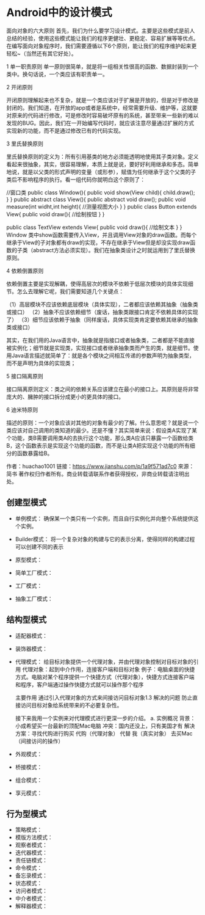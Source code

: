 # Android中的设计模式
面向对象的六大原则
首先，我们为什么要学习设计模式。主要是这些模式是前人总结的经验，使用这些模式能让我们的程序更健壮、更稳定、容易扩展等等优点。在编写面向对象程序时，我们需要遵循以下6个原则，能让我们的程序维护起来更轻松~（当然还有其它好处）。

1 单一职责原则
单一原则很简单，就是将一组相关性很高的函数、数据封装到一个类中。换句话说，一个类应该有职责单一。

2 开闭原则

开闭原则理解起来也不复杂，就是一个类应该对于扩展是开放的，但是对于修改是封闭的。我们知道，在开放的app或者是系统中，经常需要升级、维护等，这就要对原来的代码进行修改，可是修改时容易破坏原有的系统，甚至带来一些新的难以发现的BUG。因此，我们在一开始编写代码时，就应该注意尽量通过扩展的方式实现新的功能，而不是通过修改已有的代码实现。

3 里氏替换原则

里氏替换原则的定义为：所有引用基类的地方必须能透明地使用其子类对象。定义看起来很抽象，其实，很容易理解，本质上就是说，要好好利用继承和多态。简单地说，就是以父类的形式声明的变量（或形参），赋值为任何继承于这个父类的子类后不影响程序的执行。看一组代码你就明白这个原则了：

//窗口类
public class Window(){
    public void show(View child){
        child.draw();
    }
}
public abstract class View(){
    public abstract void draw();
    public void measure(int widht,int height){
        //测量视图大小
    }
}
public class Button extends View{
    public void draw(){
        //绘制按钮
    }
}

public class TextView extends View{
    public void draw(){
        //绘制文本
    }
}
Window 类中show函数需要传入View，并且调用View对象的draw函数。而每个继承于View的子对象都有draw的实现，不存在继承于View但是却没实现draw函数的子类（abstract方法必须实现）。我们在抽象类设计之时就运用到了里氏替换原则。

4 依赖倒置原则

依赖倒置主要是实现解耦，使得高层次的模块不依赖于低层次模块的具体实现细节。怎么去理解它呢，我们需要知道几个关键点：

（1）高层模块不应该依赖底层模块（具体实现），二者都应该依赖其抽象（抽象类或接口）
（2）抽象不应该依赖细节（废话，抽象类跟接口肯定不依赖具体的实现了）
（3）细节应该依赖于抽象（同样废话，具体实现类肯定要依赖其继承的抽象类或接口）

其实，在我们用的Java语言中，抽象就是指接口或者抽象类，二者都是不能直接被实例化；细节就是实现类，实现接口或者继承抽象类而产生的类，就是细节。使用Java语言描述就简单了：就是各个模块之间相互传递的参数声明为抽象类型，而不是声明为具体的实现类；

5 接口隔离原则

接口隔离原则定义：类之间的依赖关系应该建立在最小的接口上。其原则是将非常庞大的、臃肿的接口拆分成更小的更具体的接口。

6 迪米特原则

描述的原则：一个对象应该对其他的对象有最少的了解。什么意思呢？就是说一个类应该对自己调用的类知道的最少。还是不懂？其实简单来说：假设类A实现了某个功能，类B需要调用类A的去执行这个功能，那么类A应该只暴露一个函数给类B，这个函数表示是实现这个功能的函数，而不是让类A把实现这个功能的所有细分的函数暴露给B。

作者：huachao1001
链接：https://www.jianshu.com/p/1a9f571ad7c0
來源：简书
著作权归作者所有。商业转载请联系作者获得授权，非商业转载请注明出处。



## 创建型模式
- 单例模式： 确保某一个类只有一个实例，而且自行实例化并向整个系统提供这个实例。

- Builder模式： 将一个复杂对象的构建与它的表示分离，使得同样的构建过程可以创建不同的表示

- 原型模式：

- 简单工厂模式：

- 工厂模式：

- 抽象工厂模式：

## 结构型模式
- 适配器模式：
- 装饰器模式：
- 代理模式：
  给目标对象提供一个代理对象，并由代理对象控制对目标对象的引用
  代理对象：起到中介作用，连接客户端和目标对象
  例子：电脑桌面的快捷方式。电脑对某个程序提供一个快捷方式（代理对象），快捷方式连接客户端和程序，客户端通过操作快捷方式就可以操作那个程序
  
  主要作用
  通过引入代理对象的方式来间接访问目标对象1.3 解决的问题
  防止直接访问目标对象给系统带来的不必要复杂性。
  
  接下来我用一个实例来对代理模式进行更深一步的介绍。 
  a. 实例概况
  背景：小成希望买一台最新的顶配Mac电脑
  冲突：国内还没上，只有美国才有
  解决方案：寻找代购进行购买
  代购（代理对象） 代替 我（真实对象） 去买Mac（间接访问的操作）
- 外观模式：
- 桥接模式：
- 组合模式：
- 享元模式：

## 行为型模式
- 策略模式：
- 模版方法模式：
- 观察者模式：
- 迭代器模式：
- 责任链模式：
- 命令模式：
- 备忘录模式：
- 状态模式：
- 访问者模式：
- 中介者模式：
- 解释器模式：

  
